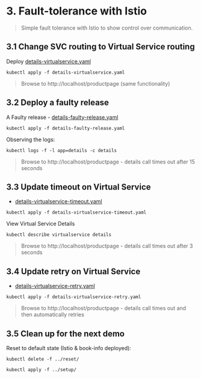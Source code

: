 # 3. Fault-tolerance with Istio

> Simple fault tolerance with Istio to show control over communication.

## 3.1 Change SVC routing to Virtual Service routing

Deploy [details-virtualservice.yaml](./details-virtualservice.yaml)

```
kubectl apply -f details-virtualservice.yaml
```

> Browse to http://localhost/productpage (same functionality)

## 3.2 Deploy a faulty release

A Faulty release - [details-faulty-release.yaml](./details-faulty-release.yaml)

```
kubectl apply -f details-faulty-release.yaml
```

Observing the logs:

```
kubectl logs -f -l app=details -c details
```

> Browse to http://localhost/productpage - details call times out after 15 seconds

## 3.3 Update timeout on Virtual Service

- [details-virtualservice-timeout.yaml](./details-virtualservice-timeout.yaml)

```
kubectl apply -f details-virtualservice-timeout.yaml
```

View Virtual Service Details
```
kubectl describe virtualservice details
```

> Browse to http://localhost/productpage - details call times out after 3 seconds

## 3.4 Update retry on Virtual Service

- [details-virtualservice-retry.yaml](./details-virtualservice-retry.yaml)

```
kubectl apply -f details-virtualservice-retry.yaml
```

> Browse to http://localhost/productpage - details call times out and then automatically retries

## 3.5 Clean up for the next demo

Reset to default state (Istio & book-info deployed):

```
kubectl delete -f ../reset/
```
```
kubectl apply -f ../setup/
```